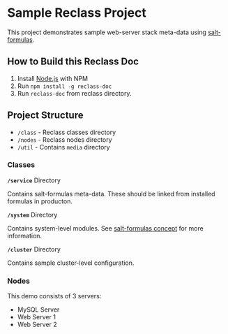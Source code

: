 # Sample Reclass Project

This project demonstrates sample web-server stack meta-data using [salt-formulas](https://github.com/salt-formulas).

## How to Build this Reclass Doc

1. Install [Node.js](https://nodejs.org/en/download/) with NPM
2. Run `npm install -g reclass-doc`
3. Run `reclass-doc` from reclass directory.

## Project Structure

- `/class` - Reclass classes directory
- `/nodes` - Reclass nodes directory
- `/util` - Contains `media` directory

### Classes

**`/service`** Directory

Contains salt-formulas meta-data. These should be linked from installed formulas in producton.

**`/system`** Directory

Contains system-level modules. See [salt-formulas concept](https://salt-formulas.readthedocs.io/en/latest/develop/overview-mda.html) for more information.

**`/cluster`** Directory

Contains sample cluster-level configuration.

### Nodes

This demo consists of 3 servers:

- MySQL Server
- Web Server 1
- Web Server 2